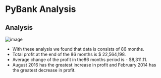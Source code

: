 # PyBank Analysis

## Analysis

![image](https://user-images.githubusercontent.com/102388251/199114188-b70e1f40-dea2-4d60-9986-74e85791120c.png)

* With these analysis we found that data is consists of 86 months.
* Total profit at the end of the 86 months is $ 22,564,198.
* Average change of the profit in the86 months period is - $8,311.11.
* August 2016 has the greatest increase in profit and February 2014 has the greatest decrease in profit. 


